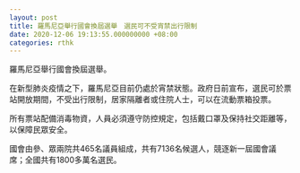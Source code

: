 ```yaml
---
layout: post
title: 羅馬尼亞舉行國會換屆選舉　選民可不受宵禁出行限制
date: 2020-12-06 19:13:55.000000000 +08:00
categories: rthk
---
```


羅馬尼亞舉行國會換屆選舉。

在新型肺炎疫情之下，羅馬尼亞目前仍處於宵禁狀態。政府日前宣布，選民可於票站開放期間，不受出行限制，居家隔離者或住院人士，可以在流動票箱投票。

所有票站配備消毒物資，人員必須遵守防控規定，包括戴口罩及保持社交距離等，以保障民眾安全。

國會由參、眾兩院共465名議員組成，共有7136名候選人，競逐新一屆國會議席；全國共有1800多萬名選民。
